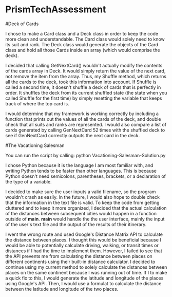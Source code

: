 # PrismTechAssessment
#Deck of Cards

I chose to make a Card class and a Deck class in order to keep the code more clean and understandable. The Card class would solely need to know its suit and rank. The Deck class would generate the objects of the Card class and hold all those Cards inside an array (which would comprise the deck). 

I decided that calling GetNextCard() wouldn't actually modify the contents of the cards array in Deck. It would simply return the value of the next card, not remove the item from the array. Thus, my Shuffle method, which returns all the cards to the deck, took this information into account. If Shuffle is called a second time, it doesn't shuffle a deck of cards that is perfectly in order. It shuffles the deck from its current shuffled state (the state when you called Shuffle for the first time) by simply resetting the variable that keeps track of where the top card is. 

I would determine that my framework is working correctly by including a function that prints out the values of all the cards of the deck, and double check that all suits and ranks are represented. I would also compare a list of cards generated by calling GenNextCard 52 times with the shuffled deck to see if GenNextCard correctly outputs the next card in the deck.

#The Vacationing Salesman

You can run the script by calling: python Vacationing-Salesman-Solution.py

I chose Python because it is the language I am most familiar with, and writing Python tends to be faster than other languages. This is because Python doesn't need semicolons, parentheses, brackets, or a declaration of the type of a variable.

I decided to make sure the user inputs a valid filename, so the program wouldn't crash as easily. In the future, I would
also hope to double check that the information in the text file is valid. To keep the code from getting cluttered and to keep it more organized, I decided that the actual calculation of the distances between subsequent cities would happen in a function outside of __main__. __main__ would handle the the user interface, mainly the input of the user's text file and the output of the results of their itinerary. 

I went the wrong route and used Google's Distance Matrix API to calculate the distance between places. I thought this would be beneficial because I would be able to potentially calculate driving, walking, or transit times or distances if I had the time to implement them. However, I failed to see that the API prevents me from calculating the distance between places on different continents using their built-in distance calculator. I decided to continue using my current method to solely calculate the distances between places on the same continent because I was running out of time. If I to make a quick fix to this, I would generate the latitude and longitude of the places using Google's API. Then, I would use a formulat to calculate the distance between the latitude and longitude of the two places. 
